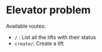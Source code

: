 # Elevator problem

Available routes:

- `/` : List all the lifts with their status
- `create/`: Create a lift